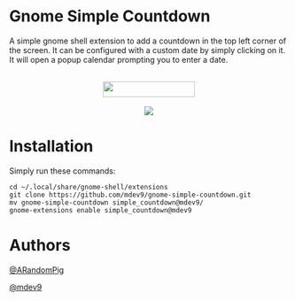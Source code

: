 # Gnome Simple Countdown

A simple gnome shell extension to add a countdown in the top left corner of the screen.
It can be configured with a custom date by simply clicking on it. It will open a popup calendar prompting you to enter a date.

<p align="center">
  </br>
  <img height="28" width="166" src="https://github.com/user-attachments/assets/510b7631-5de4-44c6-9bb3-04e110e5d58b"/>
  </br>
  </br>
  <img src="https://github.com/user-attachments/assets/dff7ad2c-4ab9-4c59-a864-e394ee9e6d0d"/>
</p>



# Installation

Simply run these commands:

    cd ~/.local/share/gnome-shell/extensions
    git clone https://github.com/mdev9/gnome-simple-countdown.git
    mv gnome-simple-countdown simple_countdown@mdev9/
    gnome-extensions enable simple_countdown@mdev9

# Authors

[@ARandomPig](https://github.com/ARandomPig)

[@mdev9](https://github.com/mdev9)
